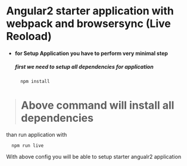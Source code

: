 # Angular2 starter application with webpack and browsersync (Live Reoload) 
- #### for Setup Application you have to perform very minimal step
 
   ##### first we need to setup all dependencies for application


  ```sh
    npm install
  ```
    
    
> # Above command will install all dependencies
  than run application with 
  ```sh
    npm run live
  ```
  
  With above config you will be able to setup starter angualr2 application